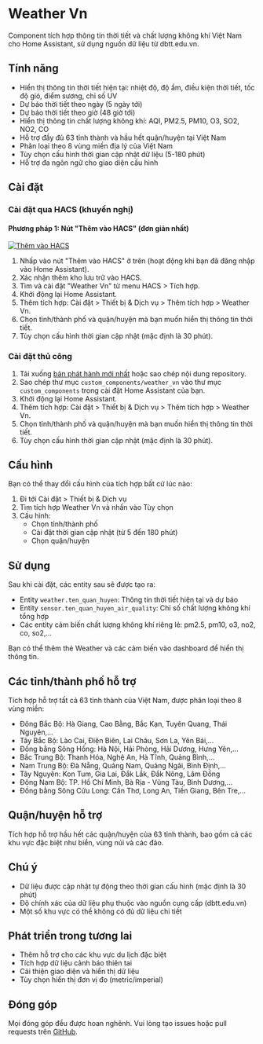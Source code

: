 # Weather Vn

Component tích hợp thông tin thời tiết và chất lượng không khí Việt Nam cho Home Assistant, sử dụng nguồn dữ liệu từ dbtt.edu.vn.

## Tính năng

- Hiển thị thông tin thời tiết hiện tại: nhiệt độ, độ ẩm, điều kiện thời tiết, tốc độ gió, điểm sương, chỉ số UV
- Dự báo thời tiết theo ngày (5 ngày tới)
- Dự báo thời tiết theo giờ (48 giờ tới)
- Hiển thị thông tin chất lượng không khí: AQI, PM2.5, PM10, O3, SO2, NO2, CO
- Hỗ trợ đầy đủ 63 tỉnh thành và hầu hết quận/huyện tại Việt Nam
- Phân loại theo 8 vùng miền địa lý của Việt Nam
- Tùy chọn cấu hình thời gian cập nhật dữ liệu (5-180 phút)
- Hỗ trợ đa ngôn ngữ cho giao diện cấu hình

## Cài đặt

### Cài đặt qua HACS (khuyến nghị)

#### Phương pháp 1: Nút "Thêm vào HACS" (đơn giản nhất)

[![Thêm vào HACS](https://my.home-assistant.io/badges/hacs_repository.svg)](https://my.home-assistant.io/redirect/hacs_repository/?owner=smarthomeblack&repository=Weather-Vn&category=integration)

1. Nhấp vào nút "Thêm vào HACS" ở trên (hoạt động khi bạn đã đăng nhập vào Home Assistant).
2. Xác nhận thêm kho lưu trữ vào HACS.
3. Tìm và cài đặt "Weather Vn" từ menu HACS > Tích hợp.
4. Khởi động lại Home Assistant.
5. Thêm tích hợp: Cài đặt > Thiết bị & Dịch vụ > Thêm tích hợp > Weather Vn.
6. Chọn tỉnh/thành phố và quận/huyện mà bạn muốn hiển thị thông tin thời tiết.
7. Tùy chọn cấu hình thời gian cập nhật (mặc định là 30 phút).


### Cài đặt thủ công

1. Tải xuống [bản phát hành mới nhất](https://github.com/smarthomeblack/Weather-Vn/releases) hoặc sao chép nội dung repository.
2. Sao chép thư mục `custom_components/weather_vn` vào thư mục `custom_components` trong cài đặt Home Assistant của bạn.
3. Khởi động lại Home Assistant.
4. Thêm tích hợp: Cài đặt > Thiết bị & Dịch vụ > Thêm tích hợp > Weather Vn.
5. Chọn tỉnh/thành phố và quận/huyện mà bạn muốn hiển thị thông tin thời tiết.
6. Tùy chọn cấu hình thời gian cập nhật (mặc định là 30 phút).

## Cấu hình

Bạn có thể thay đổi cấu hình của tích hợp bất cứ lúc nào:

1. Đi tới Cài đặt > Thiết bị & Dịch vụ
2. Tìm tích hợp Weather Vn và nhấn vào Tùy chọn
3. Cấu hình:
   - Chọn tỉnh/thành phố
   - Cài đặt thời gian cập nhật (từ 5 đến 180 phút)
   - Chọn quận/huyện

## Sử dụng

Sau khi cài đặt, các entity sau sẽ được tạo ra:

- Entity `weather.ten_quan_huyen`: Thông tin thời tiết hiện tại và dự báo
- Entity `sensor.ten_quan_huyen_air_quality`: Chỉ số chất lượng không khí tổng hợp
- Các entity cảm biến chất lượng không khí riêng lẻ: pm2.5, pm10, o3, no2, co, so2,...

Bạn có thể thêm thẻ Weather và các cảm biến vào dashboard để hiển thị thông tin.

## Các tỉnh/thành phố hỗ trợ

Tích hợp hỗ trợ tất cả 63 tỉnh thành của Việt Nam, được phân loại theo 8 vùng miền:

- Đông Bắc Bộ: Hà Giang, Cao Bằng, Bắc Kạn, Tuyên Quang, Thái Nguyên,...
- Tây Bắc Bộ: Lào Cai, Điện Biên, Lai Châu, Sơn La, Yên Bái,...
- Đồng bằng Sông Hồng: Hà Nội, Hải Phòng, Hải Dương, Hưng Yên,...
- Bắc Trung Bộ: Thanh Hóa, Nghệ An, Hà Tĩnh, Quảng Bình,...
- Nam Trung Bộ: Đà Nẵng, Quảng Nam, Quảng Ngãi, Bình Định,...
- Tây Nguyên: Kon Tum, Gia Lai, Đắk Lắk, Đắk Nông, Lâm Đồng
- Đông Nam Bộ: TP. Hồ Chí Minh, Bà Rịa - Vũng Tàu, Bình Dương,...
- Đồng bằng Sông Cửu Long: Cần Thơ, Long An, Tiền Giang, Bến Tre,...

## Quận/huyện hỗ trợ

Tích hợp hỗ trợ hầu hết các quận/huyện của 63 tỉnh thành, bao gồm cả các khu vực đặc biệt như biển, vùng núi và các đảo.

## Chú ý

- Dữ liệu được cập nhật tự động theo thời gian cấu hình (mặc định là 30 phút)
- Độ chính xác của dữ liệu phụ thuộc vào nguồn cung cấp (dbtt.edu.vn)
- Một số khu vực có thể không có đủ dữ liệu chi tiết


## Phát triển trong tương lai

- Thêm hỗ trợ cho các khu vực du lịch đặc biệt
- Tích hợp dữ liệu cảnh báo thiên tai
- Cải thiện giao diện và hiển thị dữ liệu
- Tùy chọn hiển thị đơn vị đo (metric/imperial)

## Đóng góp

Mọi đóng góp đều được hoan nghênh. Vui lòng tạo issues hoặc pull requests trên [GitHub](https://github.com/smarthomeblack/Weather-Vn).